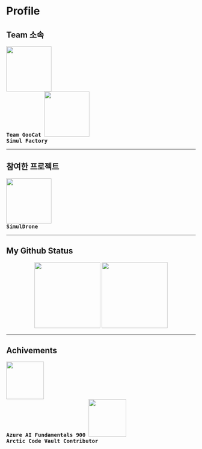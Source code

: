 # Profile

## Team 소속  
<div width ="90%" align="left">
 <kbd align="center">
 <a title="Team Goocat" href="#">
 <img width="120px" src="https://user-images.githubusercontent.com/6614912/149726630-aefdb0bd-0685-410c-ab33-29303730fc60.png"/></a>
 <br><strong>Team GooCat</strong>
  </kbd>
 <kbd align="center">
 <a title="SimulFactory" href="https://mywatt.itch.io/simuldrone">
 <img width="120px" src="https://user-images.githubusercontent.com/6614912/149720331-1e0e6698-a7e1-4b0a-83fe-0aa7a046ce4b.png"/></a>
 <br><strong align="center">Simul Factory</strong>
 </kbd>
</div>


****

## 참여한 프로젝트
<div width ="90%" align="left">
<kbd align="center">
 <a title="SimulDrone" href="https://mywatt.itch.io/simuldrone">
 <img width="120px" src="https://user-images.githubusercontent.com/6614912/149727827-4ab29d27-e7f9-44cf-a034-53b3facdefac.png"/></a>
 <br><strong align="center">SimulDrone</strong>
 </kbd>
</div>

****

## My Github Status
<div width ="90%" align="center">
 <img height="175px" src="https://github-readme-stats.vercel.app/api?username=dskim9752&show_icons=true&title_color=ffffff&icon_color=34abeb&text_color=daf7dc&bg_color=151515"/>
 <img height="175px" src="https://github-readme-stats.vercel.app/api/top-langs/?username=dskim9752&layout=compact&show_icons=true&title_color=ffffff&icon_color=34abeb&text_color=daf7dc&bg_color=151515"/>
</div>

 
****


## Achivements
<div margin align="left">
 <kbd align="center">
 <a title="Azure AI Fundamentals 900" href="#">
 <img height="100px" src="https://user-images.githubusercontent.com/6614912/149740146-c5872f2e-e311-4e45-af98-21d639c6cbbd.png"/></a>
 <br><strong align="center">Azure AI Fundamentals 900</strong>
 </kbd>
 
 <kbd align="center">
 <a title="Arctic Code Vault Contributor" href="https://archiveprogram.github.com/">
 <img height="100px" src="https://user-images.githubusercontent.com/6614912/149748035-4b681aae-3022-45a8-8041-5a1c567d5cad.png"/></a>
 <br><strong align="center">Arctic Code Vault Contributor</strong>
 </kbd>
</div>





